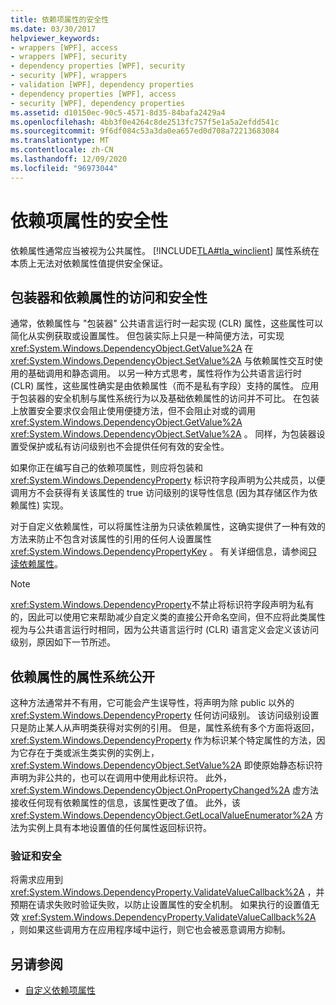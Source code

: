 ```yaml
---
title: 依赖项属性的安全性
ms.date: 03/30/2017
helpviewer_keywords:
- wrappers [WPF], access
- wrappers [WPF], security
- dependency properties [WPF], security
- security [WPF], wrappers
- validation [WPF], dependency properties
- dependency properties [WPF], access
- security [WPF], dependency properties
ms.assetid: d10150ec-90c5-4571-8d35-84bafa2429a4
ms.openlocfilehash: 4bb3f0e4264c8de2513fc757f5e1a5a2efdd541c
ms.sourcegitcommit: 9f6df084c53a3da0ea657ed0d708a72213683084
ms.translationtype: MT
ms.contentlocale: zh-CN
ms.lasthandoff: 12/09/2020
ms.locfileid: "96973044"
---
```

# <a name="dependency-property-security"></a>依赖项属性的安全性
依赖属性通常应当被视为公共属性。 [!INCLUDE[TLA#tla_winclient](../../../includes/tlasharptla-winclient-md.md)] 属性系统在本质上无法对依赖属性值提供安全保证。  

<a name="AccessSecurity"></a>
## <a name="access-and-security-of-wrappers-and-dependency-properties"></a>包装器和依赖属性的访问和安全性  
 通常，依赖属性与 "包装器" 公共语言运行时一起实现 (CLR) 属性，这些属性可以简化从实例获取或设置属性。 但包装实际上只是一种简便方法，可实现 <xref:System.Windows.DependencyObject.GetValue%2A> 在 <xref:System.Windows.DependencyObject.SetValue%2A> 与依赖属性交互时使用的基础调用和静态调用。 以另一种方式思考，属性将作为公共语言运行时 (CLR) 属性，这些属性确实是由依赖属性（而不是私有字段）支持的属性。 应用于包装器的安全机制与属性系统行为以及基础依赖属性的访问并不可比。 在包装上放置安全要求仅会阻止使用便捷方法，但不会阻止对或的调用 <xref:System.Windows.DependencyObject.GetValue%2A> <xref:System.Windows.DependencyObject.SetValue%2A> 。 同样，为包装器设置受保护或私有访问级别也不会提供任何有效的安全性。  
  
 如果你正在编写自己的依赖项属性，则应将包装和 <xref:System.Windows.DependencyProperty> 标识符字段声明为公共成员，以便调用方不会获得有关该属性的 true 访问级别的误导性信息 (因为其存储区作为依赖属性) 实现。  
  
 对于自定义依赖属性，可以将属性注册为只读依赖属性，这确实提供了一种有效的方法来防止不包含对该属性的引用的任何人设置属性 <xref:System.Windows.DependencyPropertyKey> 。 有关详细信息，请参阅[只读依赖属性](read-only-dependency-properties.md)。  
  
> [!NOTE]
> <xref:System.Windows.DependencyProperty>不禁止将标识符字段声明为私有的，因此可以使用它来帮助减少自定义类的直接公开命名空间，但不应将此类属性视为与公共语言运行时相同，因为公共语言运行时 (CLR) 语言定义会定义该访问级别，原因如下一节所述。  
  
<a name="PropertySystemExposure"></a>
## <a name="property-system-exposure-of-dependency-properties"></a>依赖属性的属性系统公开  
 这种方法通常并不有用，它可能会产生误导性，将声明为除 public 以外的 <xref:System.Windows.DependencyProperty> 任何访问级别。 该访问级别设置只是防止某人从声明类获得对实例的引用。 但是，属性系统有多个方面将返回， <xref:System.Windows.DependencyProperty> 作为标识某个特定属性的方法，因为它存在于类或派生类实例的实例上， <xref:System.Windows.DependencyObject.SetValue%2A> 即使原始静态标识符声明为非公共的，也可以在调用中使用此标识符。 此外， <xref:System.Windows.DependencyObject.OnPropertyChanged%2A> 虚方法接收任何现有依赖属性的信息，该属性更改了值。 此外，该 <xref:System.Windows.DependencyObject.GetLocalValueEnumerator%2A> 方法为实例上具有本地设置值的任何属性返回标识符。  
  
### <a name="validation-and-security"></a>验证和安全  
 将需求应用到 <xref:System.Windows.DependencyProperty.ValidateValueCallback%2A> ，并预期在请求失败时验证失败，以防止设置属性的安全机制。 如果执行的设置值无效 <xref:System.Windows.DependencyProperty.ValidateValueCallback%2A> ，则如果这些调用方在应用程序域中运行，则它也会被恶意调用方抑制。  
  
## <a name="see-also"></a>另请参阅

- [自定义依赖项属性](custom-dependency-properties.md)
